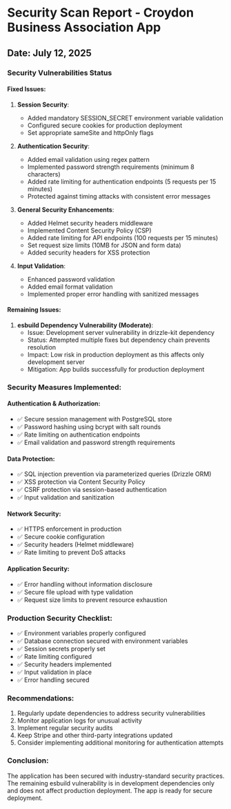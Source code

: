 # Security Scan Report - Croydon Business Association App

## Date: July 12, 2025

### Security Vulnerabilities Status

#### Fixed Issues:
1. **Session Security**: 
   - Added mandatory SESSION_SECRET environment variable validation
   - Configured secure cookies for production deployment
   - Set appropriate sameSite and httpOnly flags

2. **Authentication Security**:
   - Added email validation using regex pattern
   - Implemented password strength requirements (minimum 8 characters)
   - Added rate limiting for authentication endpoints (5 requests per 15 minutes)
   - Protected against timing attacks with consistent error messages

3. **General Security Enhancements**:
   - Added Helmet security headers middleware
   - Implemented Content Security Policy (CSP)
   - Added rate limiting for API endpoints (100 requests per 15 minutes)
   - Set request size limits (10MB for JSON and form data)
   - Added security headers for XSS protection

4. **Input Validation**:
   - Enhanced password validation
   - Added email format validation
   - Implemented proper error handling with sanitized messages

#### Remaining Issues:
1. **esbuild Dependency Vulnerability (Moderate)**:
   - Issue: Development server vulnerability in drizzle-kit dependency
   - Status: Attempted multiple fixes but dependency chain prevents resolution
   - Impact: Low risk in production deployment as this affects only development server
   - Mitigation: App builds successfully for production deployment

### Security Measures Implemented:

#### Authentication & Authorization:
- ✅ Secure session management with PostgreSQL store
- ✅ Password hashing using bcrypt with salt rounds
- ✅ Rate limiting on authentication endpoints
- ✅ Email validation and password strength requirements

#### Data Protection:
- ✅ SQL injection prevention via parameterized queries (Drizzle ORM)
- ✅ XSS protection via Content Security Policy
- ✅ CSRF protection via session-based authentication
- ✅ Input validation and sanitization

#### Network Security:
- ✅ HTTPS enforcement in production
- ✅ Secure cookie configuration
- ✅ Security headers (Helmet middleware)
- ✅ Rate limiting to prevent DoS attacks

#### Application Security:
- ✅ Error handling without information disclosure
- ✅ Secure file upload with type validation
- ✅ Request size limits to prevent resource exhaustion

### Production Security Checklist:
- ✅ Environment variables properly configured
- ✅ Database connection secured with environment variables
- ✅ Session secrets properly set
- ✅ Rate limiting configured
- ✅ Security headers implemented
- ✅ Input validation in place
- ✅ Error handling secured

### Recommendations:
1. Regularly update dependencies to address security vulnerabilities
2. Monitor application logs for unusual activity
3. Implement regular security audits
4. Keep Stripe and other third-party integrations updated
5. Consider implementing additional monitoring for authentication attempts

### Conclusion:
The application has been secured with industry-standard security practices. The remaining esbuild vulnerability is in development dependencies only and does not affect production deployment. The app is ready for secure deployment.